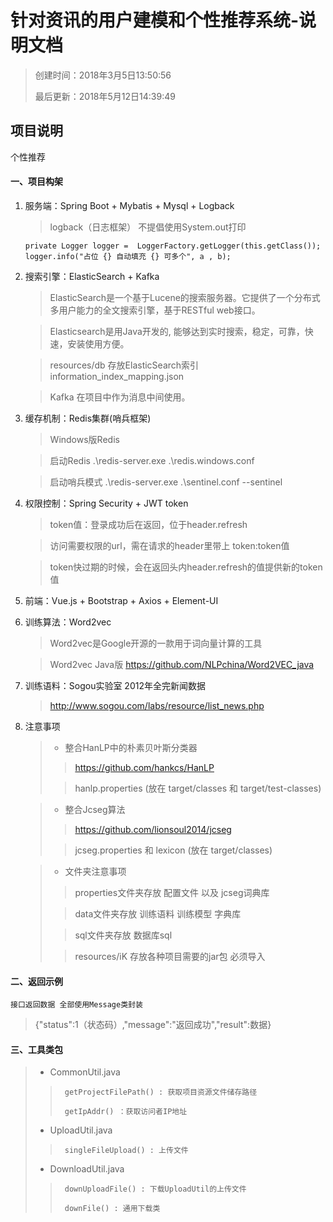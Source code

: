 # 针对资讯的用户建模和个性推荐系统-说明文档
> 创建时间：2018年3月5日13:50:56
>
> 最后更新：2018年5月12日14:39:49

## 项目说明
个性推荐

#### 一、项目构架

1.  服务端：Spring Boot + Mybatis + Mysql + Logback

    > logback（日志框架） 不提倡使用System.out打印
    
        private Logger logger =  LoggerFactory.getLogger(this.getClass());
        logger.info("占位 {} 自动填充 {} 可多个", a , b);
        
2.  搜索引擎：ElasticSearch + Kafka
    
    > ElasticSearch是一个基于Lucene的搜索服务器。它提供了一个分布式多用户能力的全文搜索引擎，基于RESTful web接口。
    
    > Elasticsearch是用Java开发的, 能够达到实时搜索，稳定，可靠，快速，安装使用方便。
    
    > resources/db 存放ElasticSearch索引 information_index_mapping.json
    
    > Kafka 在项目中作为消息中间使用。

3.  缓存机制：Redis集群(哨兵框架)
    
    > Windows版Redis
    
    > 启动Redis .\redis-server.exe .\redis.windows.conf
    
    > 启动哨兵模式 .\redis-server.exe .\sentinel.conf --sentinel 

4.  权限控制：Spring Security + JWT token
    
    > token值：登录成功后在返回，位于header.refresh
        
    > 访问需要权限的url，需在请求的header里带上 token:token值
        
    > token快过期的时候，会在返回头内header.refresh的值提供新的token值

5.  前端：Vue.js + Bootstrap + Axios + Element-UI

6.  训练算法：Word2vec
    
    > Word2vec是Google开源的一款用于词向量计算的工具
    
    > Word2vec Java版 https://github.com/NLPchina/Word2VEC_java
    
7.  训练语料：Sogou实验室 2012年全完新闻数据
    
    > http://www.sogou.com/labs/resource/list_news.php
    
8.  注意事项
    
    >* 整合HanLP中的朴素贝叶斯分类器
    >    
    >>    https://github.com/hankcs/HanLP
    >
    >>    hanlp.properties (放在 target/classes 和 target/test-classes)
    
    >* 整合Jcseg算法
    >
    >>    https://github.com/lionsoul2014/jcseg
    >
    >>    jcseg.properties 和 lexicon (放在 target/classes)
    
    >* 文件夹注意事项
    >
    >> properties文件夹存放 配置文件 以及 jcseg词典库
    >    
    >> data文件夹存放 训练语料 训练模型 字典库
    >
    >> sql文件夹存放 数据库sql
    >
    >> resources/iK 存放各种项目需要的jar包 必须导入

#### 二、返回示例
    接口返回数据 全部使用Message类封装
    
>   {"status":1（状态码）,"message":"返回成功","result":数据}

#### 三、工具类包

>* CommonUtil.java
>
>>      getProjectFilePath() : 获取项目资源文件储存路径
>>
>>      getIpAddr() ：获取访问者IP地址
>
>* UploadUtil.java
>
>>      singleFileUpload() : 上传文件
>
>* DownloadUtil.java
>
>>      downUploadFile() : 下载UploadUtil的上传文件
>>
>>      downFile() : 通用下载类
